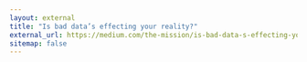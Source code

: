 ```yaml
---
layout: external
title: "Is bad data’s effecting your reality?"
external_url: https://medium.com/the-mission/is-bad-data-s-effecting-your-reality-949769642dad
sitemap: false
---
```

